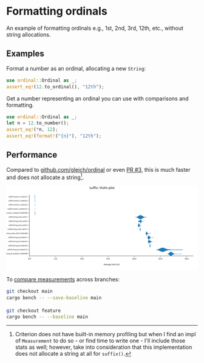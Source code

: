 # Formatting ordinals

An example of formatting ordinals e.g., 1st, 2nd, 3rd, 12th, etc., without string allocations.

## Examples

Format a number as an ordinal, allocating a new `String`:

```rust
use ordinal::Ordinal as _;
assert_eq!(12.to_ordinal(), "12th");
```

Get a number representing an ordinal you can use with comparisons and formatting.

```rust
use ordinal::Ordinal as _;
let n = 12.to_number();
assert_eq!(*n, 12);
assert_eq!(format!("{n}"), "12th");
```

## Performance

Compared to [github.com/gleich/ordinal](https://github.com/gleich/ordinal/commit/a4bf9bdc37d05940f87d8ceea1c4b47cda0da5b4) or even [PR #3](https://github.com/gleich/ordinal/pull/3), this is much faster and does not allocate a string[^1].

![violin plot](docs/suffix_violin_plot.svg)

To [compare measurements](https://bheisler.github.io/criterion.rs/book/user_guide/command_line_options.html#baselines) across branches:

```bash
git checkout main
cargo bench -- --save-baseline main

git checkout feature
cargo bench -- --baseline main
```

[^1]: Criterion does not have built-in memory profiling but when I find an impl of `Measurement` to do so - or find time to write one - I'll include those stats as well; however, take into consideration that this implementation does not allocate a string at all for `suffix()`.
